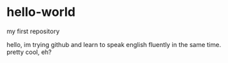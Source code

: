 hello-world
===========

my first repository

hello, im trying github and learn to speak english fluently in the same time.
pretty cool, eh?
